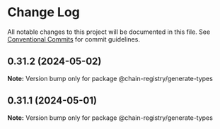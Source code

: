 # Change Log

All notable changes to this project will be documented in this file.
See [Conventional Commits](https://conventionalcommits.org) for commit guidelines.

## 0.31.2 (2024-05-02)

**Note:** Version bump only for package @chain-registry/generate-types





## 0.31.1 (2024-05-01)

**Note:** Version bump only for package @chain-registry/generate-types
